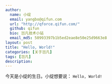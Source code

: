 ```yaml
---
author:
  name: 小绽
  email: yangbo@qifun.com
  url: "http://qforce.qifun.com/"
  github: qifun
  bio: 岂凡技术小站
  email_md5: 50993397b1b5ed2eae8e50e25d9663e8 
layout: post
title: "Hello, World!"
categories: [关于岂凡]
tags: [岂凡]
description:
---
```


今天是小绽的生日。小绽想要说：
`Hello, World!`